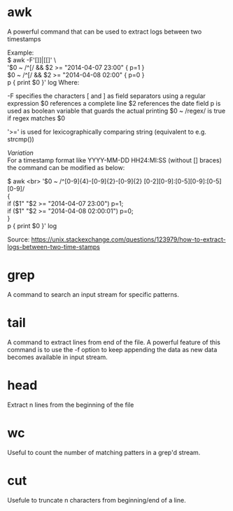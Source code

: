 # awk

A powerful command that can be used to extract logs between two timestamps

Example:<br>
$ awk -F'[]]|[[]' \ <br>
  '$0 ~ /^\[/ && $2 >= "2014-04-07 23:00" { p=1 }<br>
   $0 ~ /^\[/ && $2 >= "2014-04-08 02:00" { p=0 }<br>
                                        p { print $0 }' log
Where:

-F specifies the characters [ and ] as field separators using a regular expression
$0 references a complete line
$2 references the date field
p is used as boolean variable that guards the actual printing
$0 ~ /regex/ is true if regex matches $0

'>=' is used for lexicographically comparing string (equivalent to e.g. strcmp())

*Variation*<br>
For a timestamp format like YYYY-MM-DD HH24:MI:SS (without [] braces) the command can be modified as below:

$ awk \<br>
  '$0 ~ /^[0-9]{4}-[0-9]{2}-[0-9]{2} [0-2][0-9]:[0-5][0-9]:[0-5][0-9]/<br>
      {<br>
        if ($1" "$2 >= "2014-04-07 23:00")     p=1;<br>
        if ($1" "$2 >= "2014-04-08 02:00:01")  p=0;<br>
      }<br>
    p { print $0 }' log

Source: https://unix.stackexchange.com/questions/123979/how-to-extract-logs-between-two-time-stamps

# grep

A command to search an input stream for specific patterns.

# tail

A command to extract lines from end of the file. A powerful feature of this command is to use the -f option to keep appending the data as new data becomes available in input stream.

# head

Extract n lines from the beginning of the file

# wc

Useful to count the number of matching patters in a grep'd stream.

# cut

Usefule to truncate n characters from beginning/end of a line.





